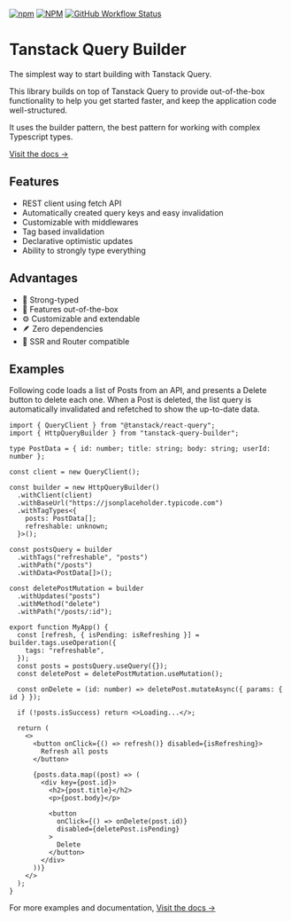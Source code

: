 [![npm](https://img.shields.io/npm/v/tanstack-query-builder?style=for-the-badge)](https://www.npmjs.com/package/tanstack-query-builder)
[![NPM](https://img.shields.io/npm/l/tanstack-query-builder?style=for-the-badge)](https://github.com/KurtGokhan/tanstack-query-builder/blob/main/LICENSE)
[![GitHub Workflow Status](https://img.shields.io/github/actions/workflow/status/KurtGokhan/tanstack-query-builder/ci.yml?style=for-the-badge)](https://github.com/KurtGokhan/tanstack-query-builder/actions/workflows/ci.yml)

# Tanstack Query Builder

The simplest way to start building with Tanstack Query.

This library builds on top of Tanstack Query to provide out-of-the-box functionality to help you get started faster, and keep the application code well-structured.

It uses the builder pattern, the best pattern for working with complex Typescript types.

[Visit the docs →](https://gkurt.com/tanstack-query-builder/)

## Features

- REST client using fetch API
- Automatically created query keys and easy invalidation
- Customizable with middlewares
- Tag based invalidation
- Declarative optimistic updates
- Ability to strongly type everything

## Advantages

- 💪 Strong-typed
- 🚀 Features out-of-the-box
- ⚙️ Customizable and extendable
- 🪶 Zero dependencies
- 🚢 SSR and Router compatible

## Examples

Following code loads a list of Posts from an API, and presents a Delete button to delete each one.
When a Post is deleted, the list query is automatically invalidated and refetched to show the up-to-date data.

```tsx
import { QueryClient } from "@tanstack/react-query";
import { HttpQueryBuilder } from "tanstack-query-builder";

type PostData = { id: number; title: string; body: string; userId: number };

const client = new QueryClient();

const builder = new HttpQueryBuilder()
  .withClient(client)
  .withBaseUrl("https://jsonplaceholder.typicode.com")
  .withTagTypes<{
    posts: PostData[];
    refreshable: unknown;
  }>();

const postsQuery = builder
  .withTags("refreshable", "posts")
  .withPath("/posts")
  .withData<PostData[]>();

const deletePostMutation = builder
  .withUpdates("posts")
  .withMethod("delete")
  .withPath("/posts/:id");

export function MyApp() {
  const [refresh, { isPending: isRefreshing }] = builder.tags.useOperation({
    tags: "refreshable",
  });
  const posts = postsQuery.useQuery({});
  const deletePost = deletePostMutation.useMutation();

  const onDelete = (id: number) => deletePost.mutateAsync({ params: { id } });

  if (!posts.isSuccess) return <>Loading...</>;

  return (
    <>
      <button onClick={() => refresh()} disabled={isRefreshing}>
        Refresh all posts
      </button>

      {posts.data.map((post) => (
        <div key={post.id}>
          <h2>{post.title}</h2>
          <p>{post.body}</p>

          <button
            onClick={() => onDelete(post.id)}
            disabled={deletePost.isPending}
          >
            Delete
          </button>
        </div>
      ))}
    </>
  );
}
```

For more examples and documentation, [Visit the docs →](https://gkurt.com/tanstack-query-builder/)
